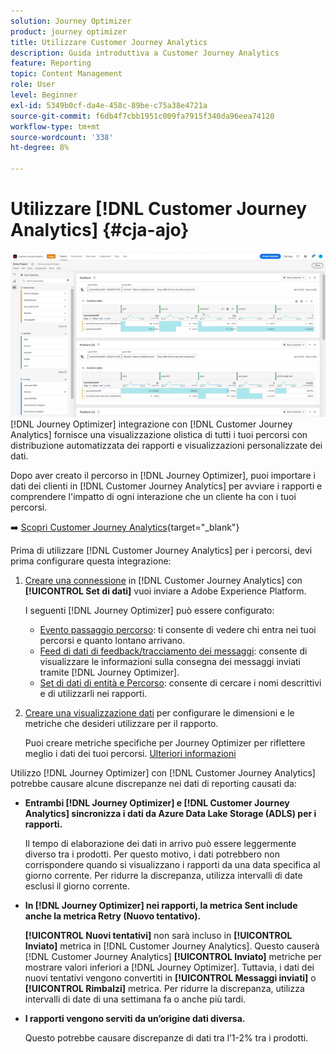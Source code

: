 ```yaml
---
solution: Journey Optimizer
product: journey optimizer
title: Utilizzare Customer Journey Analytics
description: Guida introduttiva a Customer Journey Analytics
feature: Reporting
topic: Content Management
role: User
level: Beginner
exl-id: 5349b0cf-da4e-458c-89be-c75a38e4721a
source-git-commit: f6db4f7cbb1951c009fa7915f340da96eea74120
workflow-type: tm+mt
source-wordcount: '338'
ht-degree: 8%

---
```


# Utilizzare [!DNL Customer Journey Analytics] {#cja-ajo}

![](assets/cja.png)
[!DNL Journey Optimizer] integrazione con [!DNL Customer Journey Analytics] fornisce una visualizzazione olistica di tutti i tuoi percorsi con distribuzione automatizzata dei rapporti e visualizzazioni personalizzate dei dati.

Dopo aver creato il percorso in [!DNL Journey Optimizer], puoi importare i dati dei clienti in [!DNL Customer Journey Analytics] per avviare i rapporti e comprendere l&#39;impatto di ogni interazione che un cliente ha con i tuoi percorsi.

➡️ [Scopri Customer Journey Analytics](https://docs.adobe.com/content/help/it-IT/experience-cloud/user-guides/home.translate.html){target=&quot;_blank&quot;}

Prima di utilizzare [!DNL Customer Journey Analytics] per i percorsi, devi prima configurare questa integrazione:

1. [Creare una connessione](https://experienceleague.adobe.com/docs/analytics-platform/using/cja-connections/create-connection.html?lang=it) in [!DNL Customer Journey Analytics] con **[!UICONTROL Set di dati]** vuoi inviare a Adobe Experience Platform.

   I seguenti [!DNL Journey Optimizer] può essere configurato:
   * [Evento passaggio percorso](../start/datasets-query-examples.md#journey-step-event): ti consente di vedere chi entra nei tuoi percorsi e quanto lontano arrivano.
   * [Feed di dati di feedback/tracciamento dei messaggi](../start/datasets-query-examples.md#message-feedback-event-dataset): consente di visualizzare le informazioni sulla consegna dei messaggi inviati tramite [!DNL Journey Optimizer].
   * [Set di dati di entità e Percorso](../start/datasets-query-examples.md#entity-dataset): consente di cercare i nomi descrittivi e di utilizzarli nei rapporti.

1. [Creare una visualizzazione dati](https://experienceleague.adobe.com/docs/analytics-platform/using/cja-dataviews/create-dataview.html?lang=it) per configurare le dimensioni e le metriche che desideri utilizzare per il rapporto.

   Puoi creare metriche specifiche per Journey Optimizer per riflettere meglio i dati dei tuoi percorsi. [Ulteriori informazioni](https://experienceleague.adobe.com/docs/analytics-platform/using/integrations/ajo.html#configure-the-data-view-to-accommodate-journey-optimizer-dimensions-and-metrics)


Utilizzo [!DNL Journey Optimizer] con [!DNL Customer Journey Analytics] potrebbe causare alcune discrepanze nei dati di reporting causati da:

* **Entrambi [!DNL Journey Optimizer] e [!DNL Customer Journey Analytics] sincronizza i dati da Azure Data Lake Storage (ADLS) per i rapporti.**

   Il tempo di elaborazione dei dati in arrivo può essere leggermente diverso tra i prodotti. Per questo motivo, i dati potrebbero non corrispondere quando si visualizzano i rapporti da una data specifica al giorno corrente. Per ridurre la discrepanza, utilizza intervalli di date esclusi il giorno corrente.

* **In [!DNL Journey Optimizer] nei rapporti, la metrica Sent include anche la metrica Retry (Nuovo tentativo).**

   **[!UICONTROL Nuovi tentativi]** non sarà incluso in **[!UICONTROL Inviato]** metrica in [!DNL Customer Journey Analytics]. Questo causerà [!DNL Customer Journey Analytics] **[!UICONTROL Inviato]** metriche per mostrare valori inferiori a [!DNL Journey Optimizer]. Tuttavia, i dati dei nuovi tentativi vengono convertiti in **[!UICONTROL Messaggi inviati]** o **[!UICONTROL Rimbalzi]** metrica.
Per ridurre la discrepanza, utilizza intervalli di date di una settimana fa o anche più tardi.

* **I rapporti vengono serviti da un’origine dati diversa.**

   Questo potrebbe causare discrepanze di dati tra l’1-2% tra i prodotti.
